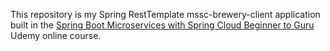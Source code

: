This repository is my Spring RestTemplate mssc-brewery-client application built in the [Spring Boot Microservices with Spring Cloud Beginner to Guru
](https://www.udemy.com/course/spring-boot-microservices-with-spring-cloud-beginner-to-guru) Udemy online course.